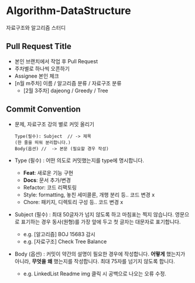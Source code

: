 # Algorithm-DataStructure
자료구조와 알고리즘 스터디


## Pull Request Title

- 본인 브랜치에서 작업 후 Pull Request
- 주차별로 하나씩 오픈하기
- Assignee 본인 체크
- [n월 m주차] 이름 / 알고리즘 분류 / 자료구조 분류
    - [2월 3주차] dajeong / Greedy / Tree
    

## Commit Convention

- 문제, 자료구조 강의 별로 커밋 올리기

    ```
    Type(필수): Subject  // -> 제목 
    (한 줄을 띄워 분리합니다.)
    Body(옵션) //  -> 본문 (필요할 경우 작성)
    ```

- Type (필수)
: 어떤 의도로 커밋했는지를 type에 명시합니다.
    - **Feat**: 새로운 기능 구현
    - **Docs**: 문서 추가/변경
    - Refactor: 코드 리팩토링
    - Style: formatting, 놓친 세미콜론, 개행 분리 등.. 코드 변경 x
    - Chore: 패키지, 디렉토리 구성 등.. 코드 변경 x
    
- Subject (필수)
: 최대 50글자가 넘지 않도록 하고 마침표는 찍지 않습니다. 영문으로 표기하는 경우 동사(원형)를 가장 앞에 두고 첫 글자는 대문자로 표기합니다.
    - e.g. [알고리즘] BOJ 15683 감시
    - e.g. [자료구조] Check Tree Balance
    
- Body (옵션)
: 커밋이 약간의 설명이 필요한 경우에 작성합니다. **어떻게** 했는지가 아니라, **무엇을** **왜** 했는지를 작성합니다. 최대 75자를 넘기지 않도록 합니다.
    - e.g. LinkedList Readme img 클릭 시 공백으로 나오는 오류 수정.
